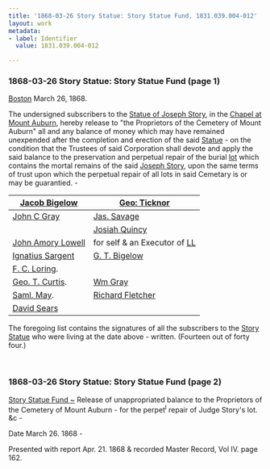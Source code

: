 ```yaml
---
title: '1868-03-26 Story Statue: Story Statue Fund, 1831.039.004-012'
layout: work
metadata:
- label: Identifier
  value: 1831.039.004-012

---
```

<div class="pages">
<div id="page-1130665">
<h3><a name="page-1130665">1868-03-26 Story Statue: Story Statue Fund (page 1)</a></h3>
<div class="page-content">
<p><a href='/pages/subjects/52559' title='Boston, MA'>Boston</a> <date when='1868-03-26'>March 26, 1868</date>.</p>
<p>The undersigned subscribers to the <a href='/pages/subjects/56255' title='Joseph Story Statue'>Statue<span class='line-break'> </span>of Joseph Story</a>, in the <a href='/pages/subjects/53239' title='Bigelow Chapel'>Chapel at<span class='line-break'> </span>Mount Auburn</a>, hereby release to "the<span class='line-break'> </span>Proprietors of the Cemetery of Mount Auburn"<span class='line-break'> </span>all and any balance of money which<span class='line-break'> </span>may have remained unexpended after<span class='line-break'> </span>the completion and erection of the said<span class='line-break'> </span><a href='/pages/subjects/56255' title='Joseph Story Statue'><!--Story-->Statue</a> - on the condition that the Trustees<span class='line-break'> </span>of said Corporation shall devote and apply<span class='line-break'> </span>the said balance to the preservation and<span class='line-break'> </span>perpetual repair of the burial <a href='/pages/subjects/56311' title='Lot 313'>lot<!--313--></a> which<span class='line-break'> </span>contains the mortal remains of the said<span class='line-break'> </span><a href='/pages/subjects/53237' title='Story, Joseph'>Joseph Story</a>, upon the same terms of<span class='line-break'> </span>trust upon which the perpetual repair<span class='line-break'> </span>of all lots in said Cemetary is or <span class='line-break'> </span>may be guarantied. -</p>
<p><table class='tabular'><thead><span class='line-break'> </span><tr><th><a href='/pages/subjects/52529' title='Bigelow, Jacob'>Jacob Bigelow</a></th> <th><a href='/pages/subjects/54837' title='Ticknor, George'>Geo: Ticknor</a></th></tr></thead> <tbody> <tr><td> <a href='/pages/subjects/54916' title='Gray, John C.'>John C Gray</a></td> <td><a href='/pages/subjects/54838' title='Savage, James'>Jas. Savage</a> </td> </tr> <tr><td/> <td><a href='/pages/subjects/54990' title='Quincy, Josiah'>Josiah Quincy</a> </td> </tr> <tr><td> <a href='/pages/subjects/56324' title='Lowell, John Amory'>John Amory Lowell</a></td> <td>for self &amp; an Executor of <a href='/pages/subjects/56325' title='L., L.'>LL</a> </td> </tr> <tr><td> <a href='/pages/subjects/54840' title='Sargent, Ignatius'>Ignatius Sargent</a></td> <td><a href='/pages/subjects/54988' title='Bigelow, George Tyler'>G. T. Bigelow</a> </td> </tr> <tr><td><a href='/pages/subjects/54993' title='Loring, F. C.'>F. C. Loring</a>.</td> <td/> </tr> <tr><td> <a href='/pages/subjects/54842' title='Curtis, George T.'>Geo. T. Curtis</a>.</td> <td><a href='/pages/subjects/54844' title='Gray, William C.'>Wm Gray</a> </td> </tr> <tr><td> <a href='/pages/subjects/54836' title='May, Samuel'>Saml. May</a>.</td> <td><a href='/pages/subjects/54846' title='Fletcher, Richard'>Richard Fletcher</a> </td> </tr> <tr><td><a href='/pages/subjects/54845' title='Sears, David'>David Sears</a></td> <td/> </tr> </tbody> </table> The foregoing list contains the signatures of all the sub<span class='line-break'></span>scribers to the <a href='/pages/subjects/56255' title='Joseph Story Statue'>Story Statue</a> who were living at the date above -<span class='line-break'> </span>written.  (Fourteen out of forty four.)</p>
</div>
</div>
<br />
<div id="page-1130666">
<h3><a name="page-1130666">1868-03-26 Story Statue: Story Statue Fund (page 2)</a></h3>
<div class="page-content">
<p><ins>Story Statue Fund ~</ins><span class='line-break'> </span>Release of unappropriated <span class='line-break'> </span>balance to the Proprietors of<span class='line-break'> </span>the Cemetery of Mount Auburn - <span class='line-break'> </span>for the perpet<sup>l</sup> repair of<span class='line-break'> </span>Judge Story's lot. &amp;c -</p>
<p>Date<span class='line-break'> </span><date when='1868-03-26'>March 26. 1868</date> -</p>
<p>Presented with report<span class='line-break'> </span><date when='1868-04-21'>Apr. 21. 1868</date> &amp; recorded<span class='line-break'> </span>Master Record, Vol IV. page 162.</p>
</div>
</div>
<br />
</div>
